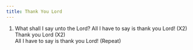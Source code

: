 ```yaml
---
title: Thank You Lord
---
```


   
1. What shall I say unto the Lord? All I have to say is thank you Lord! (X2)  
Thank you Lord (X2)  
All I have to say is thank you Lord! (Repeat)  
